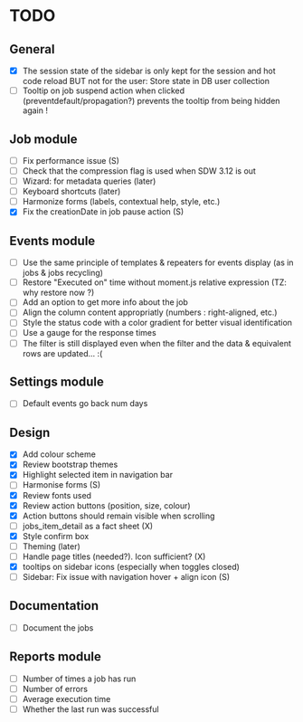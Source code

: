# TODO

## General
- [x] The session state of the sidebar is only kept for the session and hot code reload BUT not for the user: Store state in DB user collection
- [ ] Tooltip on job suspend action when clicked (preventdefault/propagation?) prevents the tooltip from being hidden again !

## Job module
- [ ] Fix performance issue (S)
- [ ] Check that the compression flag is used when SDW 3.12 is out
- [ ] Wizard: for metadata queries (later)
- [ ] Keyboard shortcuts (later)
- [ ] Harmonize forms (labels, contextual help, style, etc.)
- [x] Fix the creationDate in job pause action (S)

## Events module
- [ ] Use the same principle of templates & repeaters for events display (as in jobs & jobs recycling)
- [ ] Restore "Executed on" time without moment.js relative expression (TZ: why restore now ?)
- [ ] Add an option to get more info about the job
- [ ] Align the column content appropriatly (numbers : right-aligned, etc.)
- [ ] Style the status code with a color gradient for better visual identification
- [ ] Use a gauge for the response times
- [ ] The filter is still displayed even when the filter and the data & equivalent rows are updated... :(

## Settings module
- [ ] Default events go back num days

## Design
- [x] Add colour scheme
- [x] Review bootstrap themes
- [x] Highlight selected item in navigation bar
- [ ] Harmonise forms (S)
- [x] Review fonts used
- [x] Review action buttons (position, size, colour)
- [x] Action buttons should remain visible when scrolling
- [ ] jobs_item_detail as a fact sheet (X)
- [x] Style confirm box
- [ ] Theming (later)
- [ ] Handle page titles (needed?). Icon sufficient? (X)
- [x] tooltips on sidebar icons (especially when toggles closed)
 -[ ] Sidebar: Fix issue with navigation hover + align icon (S)

## Documentation
- [ ] Document the jobs

## Reports module
- [ ] Number of times a job has run
- [ ] Number of errors
- [ ] Average execution time
- [ ] Whether the last run was successful
